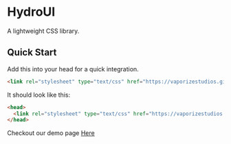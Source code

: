 # HydroUI
A lightweight CSS library.

## Quick Start
Add this into your head for a quick integration.
```html
<link rel="stylesheet" type="text/css" href="https://vaporizestudios.github.io/HydroUI/hydroui.css">
```

It should look like this:
```html
<head>
  <link rel="stylesheet" type="text/css" href="https://vaporizestudios.github.io/HydroUI/hydroui.css">
</head>
```

Checkout our demo page [Here](https://vaporizestudios.github.io/HydroUI/demo.html "Demonstration Page")
